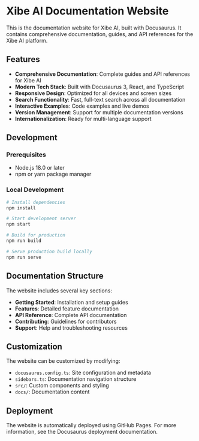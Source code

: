 # Xibe AI Documentation Website

This is the documentation website for Xibe AI, built with Docusaurus. It contains comprehensive documentation, guides, and API references for the Xibe AI platform.

## Features

- **Comprehensive Documentation**: Complete guides and API references for Xibe AI
- **Modern Tech Stack**: Built with Docusaurus 3, React, and TypeScript
- **Responsive Design**: Optimized for all devices and screen sizes
- **Search Functionality**: Fast, full-text search across all documentation
- **Interactive Examples**: Code examples and live demos
- **Version Management**: Support for multiple documentation versions
- **Internationalization**: Ready for multi-language support

## Development

### Prerequisites
- Node.js 18.0 or later
- npm or yarn package manager

### Local Development
```bash
# Install dependencies
npm install

# Start development server
npm start

# Build for production
npm run build

# Serve production build locally
npm run serve
```

## Documentation Structure

The website includes several key sections:

- **Getting Started**: Installation and setup guides
- **Features**: Detailed feature documentation
- **API Reference**: Complete API documentation
- **Contributing**: Guidelines for contributors
- **Support**: Help and troubleshooting resources

## Customization

The website can be customized by modifying:

- `docusaurus.config.ts`: Site configuration and metadata
- `sidebars.ts`: Documentation navigation structure
- `src/`: Custom components and styling
- `docs/`: Documentation content

## Deployment

The website is automatically deployed using GitHub Pages. For more information, see the Docusaurus deployment documentation.